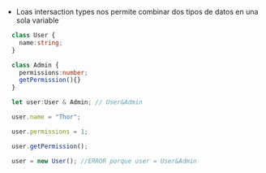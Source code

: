 - Loas intersaction types nos permite combinar dos tipos de datos en una sola variable

``` typescript
  class User {
    name:string;
  }

  class Admin {
    permissions:number;
    getPermission(){}
  }

  let user:User & Admin; // User&Admin

  user.name = "Thor";

  user.permissions = 1;

  user.getPermission();

  user = new User(); //ERROR porque user = User&Admin

```